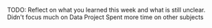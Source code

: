 TODO: Reflect on what you learned this week and what is still unclear.
Didn't focus much on Data Project
Spent more time on other subjects